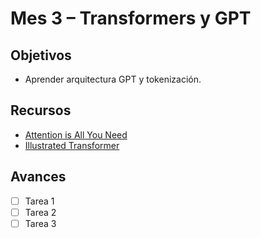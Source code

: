 # Mes 3 – Transformers y GPT

## Objetivos
- Aprender arquitectura GPT y tokenización.

## Recursos
- [Attention is All You Need](https://arxiv.org/abs/1706.03762)
- [Illustrated Transformer](https://jalammar.github.io/illustrated-transformer/)

## Avances
- [ ] Tarea 1
- [ ] Tarea 2
- [ ] Tarea 3

